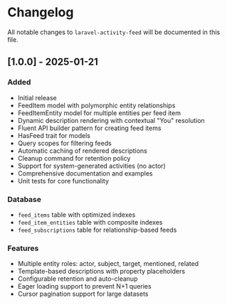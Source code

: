 # Changelog

All notable changes to `laravel-activity-feed` will be documented in this file.

## [1.0.0] - 2025-01-21

### Added
- Initial release
- FeedItem model with polymorphic entity relationships
- FeedItemEntity model for multiple entities per feed item
- Dynamic description rendering with contextual "You" resolution
- Fluent API builder pattern for creating feed items
- HasFeed trait for models
- Query scopes for filtering feeds
- Automatic caching of rendered descriptions
- Cleanup command for retention policy
- Support for system-generated activities (no actor)
- Comprehensive documentation and examples
- Unit tests for core functionality

### Database
- `feed_items` table with optimized indexes
- `feed_item_entities` table with composite indexes
- `feed_subscriptions` table for relationship-based feeds

### Features
- Multiple entity roles: actor, subject, target, mentioned, related
- Template-based descriptions with property placeholders
- Configurable retention and auto-cleanup
- Eager loading support to prevent N+1 queries
- Cursor pagination support for large datasets
